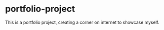 # portfolio-project
 This is a portfolio project, creating a corner on internet to showcase myself.
